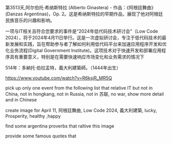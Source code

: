 
第3513天,阿尔伯托·希纳斯特拉 (Alberto Ginastera) - 作品：《阿根廷舞曲》(Danzas Argentinas)，Op. 2。这是希纳斯特拉的早期作品，展现了他对阿根廷民族音乐的兴趣和影响。

一项与IT相关且符合您要求的事件是“2024年低代码技术研讨会”（Low Code 2024），将于2024年4月11日举行。这是一次虚拟研讨会，专注于低代码技术的最新发展和实践，旨在帮助参与者了解如何利用低代码平台来加速应用程序开发和优化业务流程​ (Digital Government Institute)​。这项技术对于快速开发和部署应用程序具有重要意义，特别是在需要快速响应市场变化和业务需求的情况下
 

514年：多納托·伯拉孟特，義大利建築師。（1444年出生）


https://www.youtube.com/watch?v=R6ksjR_MR5Q

pick up  only one event  from the following list that relative IT but not in China, not in hongkang, not in Russia, not in 苏联, no war, show more detail and in Chinese 

create image for April 11,  阿根廷舞曲, Low Code 2024, 義大利建築, lucky, Prosperity, healthy ,happy


find some argentina  proverbs that raltive this image 
 

provide some famous quotes that  